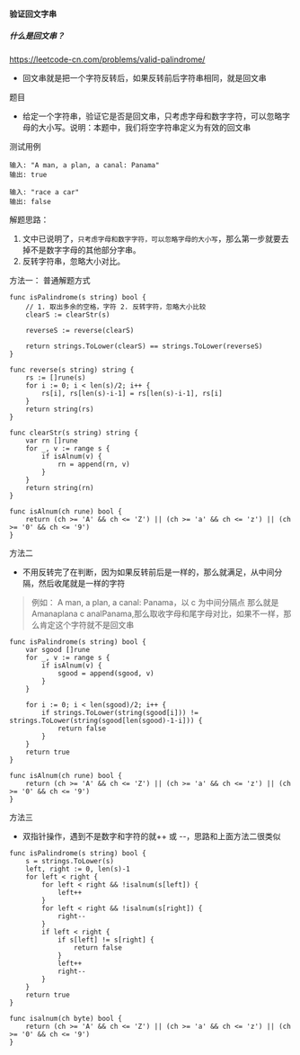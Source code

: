 #### 验证回文字串
##### 什么是回文串？
https://leetcode-cn.com/problems/valid-palindrome/
* 回文串就是把一个字符反转后，如果反转前后字符串相同，就是回文串

题目
* 给定一个字符串，验证它是否是回文串，只考虑字母和数字字符，可以忽略字母的大小写。说明：本题中，我们将空字符串定义为有效的回文串

测试用例
```
输入: "A man, a plan, a canal: Panama"
输出: true

输入: "race a car"
输出: false
```

解题思路：
1. 文中已说明了，`只考虑字母和数字字符，可以忽略字母的大小写`，那么第一步就要去掉不是数字字母的其他部分字串。
2. 反转字符串，忽略大小对比。

方法一：
普通解题方式
```golang
func isPalindrome(s string) bool {
	// 1. 取出多余的空格，字符 2. 反转字符，忽略大小比较
	clearS := clearStr(s)

	reverseS := reverse(clearS)

	return strings.ToLower(clearS) == strings.ToLower(reverseS)
}

func reverse(s string) string {
	rs := []rune(s)
	for i := 0; i < len(s)/2; i++ {
		rs[i], rs[len(s)-i-1] = rs[len(s)-i-1], rs[i]
	}
	return string(rs)
}

func clearStr(s string) string {
	var rn []rune
	for _, v := range s {
		if isAlnum(v) {
			rn = append(rn, v)
		}
	}
	return string(rn)
}

func isAlnum(ch rune) bool {
	return (ch >= 'A' && ch <= 'Z') || (ch >= 'a' && ch <= 'z') || (ch >= '0' && ch <= '9')
}

```

方法二
* 不用反转完了在判断，因为如果反转前后是一样的，那么就满足，从中间分隔，然后收尾就是一样的字符
> 例如： A man, a plan, a canal: Panama，以 c 为中间分隔点 那么就是 Amanaplana c analPanama,那么取收字母和尾字母对比，如果不一样，那么肯定这个字符就不是回文串

```golang
func isPalindrome(s string) bool {
	var sgood []rune
	for _, v := range s {
		if isAlnum(v) {
			sgood = append(sgood, v)
		}
	}

	for i := 0; i < len(sgood)/2; i++ {
		if strings.ToLower(string(sgood[i])) != strings.ToLower(string(sgood[len(sgood)-1-i])) {
			return false
		}
	}
	return true
}

func isAlnum(ch rune) bool {
	return (ch >= 'A' && ch <= 'Z') || (ch >= 'a' && ch <= 'z') || (ch >= '0' && ch <= '9')
}
```

方法三
* 双指针操作，遇到不是数字和字符的就++ 或 --，思路和上面方法二很类似

```golang
func isPalindrome(s string) bool {
	s = strings.ToLower(s)
	left, right := 0, len(s)-1
	for left < right {
		for left < right && !isalnum(s[left]) {
			left++
		}
		for left < right && !isalnum(s[right]) {
			right--
		}
		if left < right {
			if s[left] != s[right] {
				return false
			}
			left++
			right--
		}
	}
	return true
}

func isalnum(ch byte) bool {
	return (ch >= 'A' && ch <= 'Z') || (ch >= 'a' && ch <= 'z') || (ch >= '0' && ch <= '9')
}
```